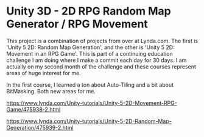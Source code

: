 # Unity 3D - 2D RPG Random Map Generator / RPG Movement

This project is a combination of projects from over at Lynda.com. The first is 'Unity 5 2D: Random Map Generation', and the other is 'Unity 5 2D: Movement in an RPG Game'.
This is part of a continuing education challenge I am doing where I make a commit each day for 30 days. I am actually on my second month of the challenge and these courses represent areas of huge interest for me.

In the first course, I learned a ton about Auto-Tiling and a bit about BitMasking. Both new areas for me. 

https://www.lynda.com/Unity-tutorials/Unity-5-2D-Movement-RPG-Game/475938-2.html

https://www.lynda.com/Unity-tutorials/Unity-5-2D-Random-Map-Generation/475939-2.html

